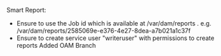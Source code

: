 Smart Report:
   -  Ensure to use the Job id which is available at /var/dam/reports . e.g. /var/dam/reports/2585069e-e376-4e27-8dea-a7b021a1c37f
   -  Ensure to create service user "writeruser" with permissions to create reports
Added OAM Branch